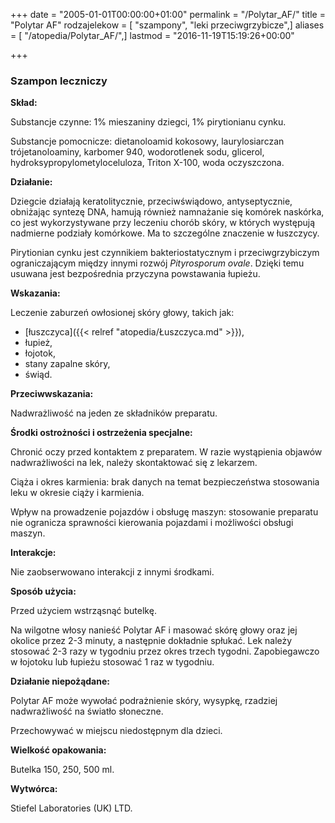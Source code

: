 +++
date = "2005-01-01T00:00:00+01:00"
permalink = "/Polytar_AF/"
title = "Polytar AF"
rodzajelekow = [ "szampony", "leki przeciwgrzybicze",]
aliases = [ "/atopedia/Polytar_AF/",]
lastmod = "2016-11-19T15:19:26+00:00"

+++

### Szampon leczniczy

**Skład:**

Substancje czynne: 1% mieszaniny dziegci, 1% pirytionianu cynku.

Substancje pomocnicze: dietanoloamid kokosowy, laurylosiarczan trójetanoloaminy, karbomer 940, wodorotlenek sodu, glicerol, hydroksypropylometyloceluloza, Triton X-100, woda oczyszczona.

**Działanie:**

Dziegcie działają keratolitycznie, przeciwświądowo, antyseptycznie, obniżając syntezę DNA, hamują również namnażanie się komórek naskórka, co jest wykorzystywane przy leczeniu chorób skóry, w których występują nadmierne podziały komórkowe. Ma to szczególne znaczenie w łuszczycy.

Pirytionian cynku jest czynnikiem bakteriostatycznym i przeciwgrzybiczym ograniczającym między innymi rozwój *Pityrosporum ovale*. Dzięki temu usuwana jest bezpośrednia przyczyna powstawania łupieżu.

**Wskazania:**

Leczenie zaburzeń owłosionej skóry głowy, takich jak:

-   [łuszczyca]({{< relref "atopedia/Łuszczyca.md" >}}),
-   łupież,
-   łojotok,
-   stany zapalne skóry,
-   świąd.

**Przeciwwskazania:**

Nadwrażliwość na jeden ze składników preparatu.

**Środki ostrożności i ostrzeżenia specjalne:**

Chronić oczy przed kontaktem z preparatem. W razie wystąpienia objawów nadwrażliwości na lek, należy skontaktować się z lekarzem.

Ciąża i okres karmienia: brak danych na temat bezpieczeństwa stosowania leku w okresie ciąży i karmienia.

Wpływ na prowadzenie pojazdów i obsługę maszyn: stosowanie preparatu nie ogranicza sprawności kierowania pojazdami i możliwości obsługi maszyn.

**Interakcje:**

Nie zaobserwowano interakcji z innymi środkami.

**Sposób użycia:**

Przed użyciem wstrząsnąć butelkę.

Na wilgotne włosy nanieść Polytar AF i masować skórę głowy oraz jej okolice przez 2-3 minuty, a następnie dokładnie spłukać. Lek należy stosować 2-3 razy w tygodniu przez okres trzech tygodni. Zapobiegawczo w łojotoku lub łupieżu stosować 1 raz w tygodniu.

**Działanie niepożądane:**

Polytar AF może wywołać podrażnienie skóry, wysypkę, rzadziej nadwrażliwość na światło słoneczne.

Przechowywać w miejscu niedostępnym dla dzieci.

**Wielkość opakowania:**

Butelka 150, 250, 500 ml.

**Wytwórca:**

Stiefel Laboratories (UK) LTD.
